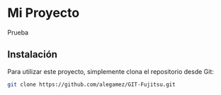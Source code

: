# Mi Proyecto

Prueba

## Instalación

Para utilizar este proyecto, simplemente clona el repositorio desde Git:

```bash
git clone https://github.com/alegamez/GIT-Fujitsu.git
